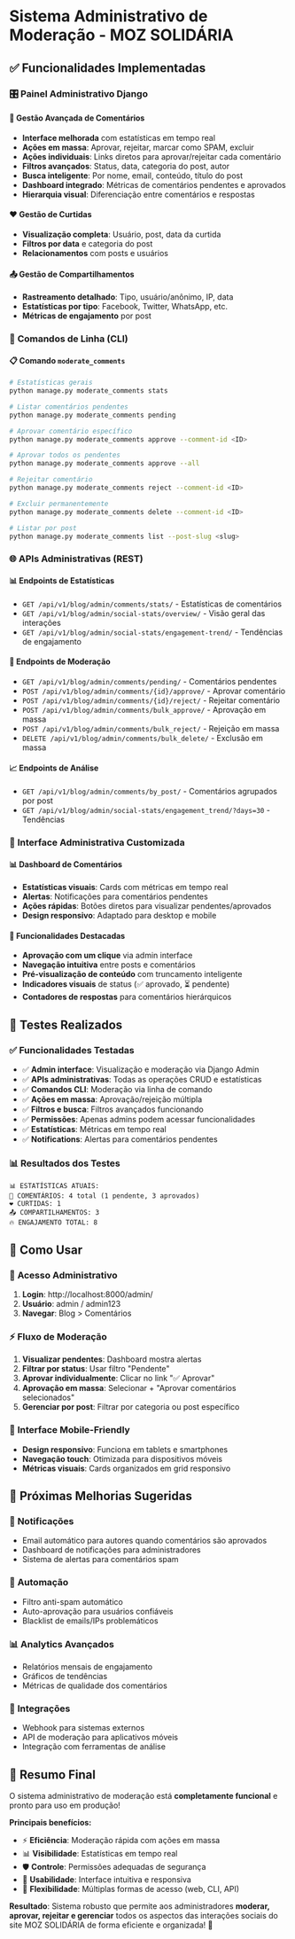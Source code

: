 # Sistema Administrativo de Moderação - MOZ SOLIDÁRIA

## ✅ Funcionalidades Implementadas

### 🎛️ **Painel Administrativo Django**

#### 💬 **Gestão Avançada de Comentários**
- **Interface melhorada** com estatísticas em tempo real
- **Ações em massa**: Aprovar, rejeitar, marcar como SPAM, excluir
- **Ações individuais**: Links diretos para aprovar/rejeitar cada comentário
- **Filtros avançados**: Status, data, categoria do post, autor
- **Busca inteligente**: Por nome, email, conteúdo, título do post
- **Dashboard integrado**: Métricas de comentários pendentes e aprovados
- **Hierarquia visual**: Diferenciação entre comentários e respostas

#### ❤️ **Gestão de Curtidas**
- **Visualização completa**: Usuário, post, data da curtida
- **Filtros por data** e categoria do post
- **Relacionamentos** com posts e usuários

#### 📤 **Gestão de Compartilhamentos**
- **Rastreamento detalhado**: Tipo, usuário/anônimo, IP, data
- **Estatísticas por tipo**: Facebook, Twitter, WhatsApp, etc.
- **Métricas de engajamento** por post

### 🔧 **Comandos de Linha (CLI)**

#### 📋 **Comando `moderate_comments`**
```bash
# Estatísticas gerais
python manage.py moderate_comments stats

# Listar comentários pendentes
python manage.py moderate_comments pending

# Aprovar comentário específico
python manage.py moderate_comments approve --comment-id <ID>

# Aprovar todos os pendentes
python manage.py moderate_comments approve --all

# Rejeitar comentário
python manage.py moderate_comments reject --comment-id <ID>

# Excluir permanentemente
python manage.py moderate_comments delete --comment-id <ID>

# Listar por post
python manage.py moderate_comments list --post-slug <slug>
```

### 🌐 **APIs Administrativas (REST)**

#### 📊 **Endpoints de Estatísticas**
- `GET /api/v1/blog/admin/comments/stats/` - Estatísticas de comentários
- `GET /api/v1/blog/admin/social-stats/overview/` - Visão geral das interações
- `GET /api/v1/blog/admin/social-stats/engagement-trend/` - Tendências de engajamento

#### 🔄 **Endpoints de Moderação**
- `GET /api/v1/blog/admin/comments/pending/` - Comentários pendentes
- `POST /api/v1/blog/admin/comments/{id}/approve/` - Aprovar comentário
- `POST /api/v1/blog/admin/comments/{id}/reject/` - Rejeitar comentário
- `POST /api/v1/blog/admin/comments/bulk_approve/` - Aprovação em massa
- `POST /api/v1/blog/admin/comments/bulk_reject/` - Rejeição em massa
- `DELETE /api/v1/blog/admin/comments/bulk_delete/` - Exclusão em massa

#### 📈 **Endpoints de Análise**
- `GET /api/v1/blog/admin/comments/by_post/` - Comentários agrupados por post
- `GET /api/v1/blog/admin/social-stats/engagement_trend/?days=30` - Tendências

### 🎨 **Interface Administrativa Customizada**

#### 📊 **Dashboard de Comentários**
- **Estatísticas visuais**: Cards com métricas em tempo real
- **Alertas**: Notificações para comentários pendentes
- **Ações rápidas**: Botões diretos para visualizar pendentes/aprovados
- **Design responsivo**: Adaptado para desktop e mobile

#### 🎯 **Funcionalidades Destacadas**
- **Aprovação com um clique** via admin interface
- **Navegação intuitiva** entre posts e comentários
- **Pré-visualização de conteúdo** com truncamento inteligente
- **Indicadores visuais** de status (✅ aprovado, ⏳ pendente)
- **Contadores de respostas** para comentários hierárquicos

## 🧪 **Testes Realizados**

### ✅ **Funcionalidades Testadas**
- ✅ **Admin interface**: Visualização e moderação via Django Admin
- ✅ **APIs administrativas**: Todas as operações CRUD e estatísticas
- ✅ **Comandos CLI**: Moderação via linha de comando
- ✅ **Ações em massa**: Aprovação/rejeição múltipla
- ✅ **Filtros e busca**: Filtros avançados funcionando
- ✅ **Permissões**: Apenas admins podem acessar funcionalidades
- ✅ **Estatísticas**: Métricas em tempo real
- ✅ **Notifications**: Alertas para comentários pendentes

### 📊 **Resultados dos Testes**
```
📊 ESTATÍSTICAS ATUAIS:
💬 COMENTÁRIOS: 4 total (1 pendente, 3 aprovados)
❤️ CURTIDAS: 1
📤 COMPARTILHAMENTOS: 3
🔥 ENGAJAMENTO TOTAL: 8
```

## 🚀 **Como Usar**

### 🔐 **Acesso Administrativo**
1. **Login**: http://localhost:8000/admin/
2. **Usuário**: admin / admin123
3. **Navegar**: Blog > Comentários

### ⚡ **Fluxo de Moderação**
1. **Visualizar pendentes**: Dashboard mostra alertas
2. **Filtrar por status**: Usar filtro "Pendente"
3. **Aprovar individualmente**: Clicar no link "✅ Aprovar"
4. **Aprovação em massa**: Selecionar + "Aprovar comentários selecionados"
5. **Gerenciar por post**: Filtrar por categoria ou post específico

### 📱 **Interface Mobile-Friendly**
- **Design responsivo**: Funciona em tablets e smartphones
- **Navegação touch**: Otimizada para dispositivos móveis
- **Métricas visuais**: Cards organizados em grid responsivo

## 🎯 **Próximas Melhorias Sugeridas**

### 🔔 **Notificações**
- Email automático para autores quando comentários são aprovados
- Dashboard de notificações para administradores
- Sistema de alertas para comentários spam

### 🤖 **Automação**
- Filtro anti-spam automático
- Auto-aprovação para usuários confiáveis
- Blacklist de emails/IPs problemáticos

### 📊 **Analytics Avançados**
- Relatórios mensais de engajamento
- Gráficos de tendências
- Métricas de qualidade dos comentários

### 🔧 **Integrações**
- Webhook para sistemas externos
- API de moderação para aplicativos móveis
- Integração com ferramentas de análise

## 🎉 **Resumo Final**

O sistema administrativo de moderação está **completamente funcional** e pronto para uso em produção! 

**Principais benefícios:**
- ⚡ **Eficiência**: Moderação rápida com ações em massa
- 📊 **Visibilidade**: Estatísticas em tempo real
- 🛡️ **Controle**: Permissões adequadas de segurança
- 🎨 **Usabilidade**: Interface intuitiva e responsiva
- 🔧 **Flexibilidade**: Múltiplas formas de acesso (web, CLI, API)

**Resultado**: Sistema robusto que permite aos administradores **moderar, aprovar, rejeitar e gerenciar** todos os aspectos das interações sociais do site MOZ SOLIDÁRIA de forma eficiente e organizada! 🚀
